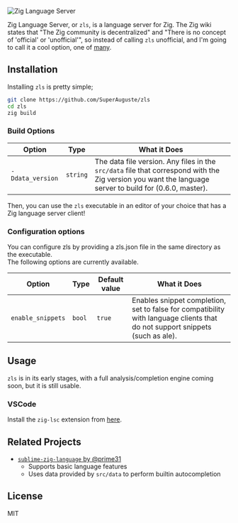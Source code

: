 ![Zig Language Server](https://raw.githubusercontent.com/SuperAuguste/zls/master/.assets/zls.svg)

Zig Language Server, or `zls`, is a language server for Zig. The Zig wiki states that "The Zig community is decentralized" and "There is no concept of 'official' or 'unofficial'", so instead of calling `zls` unofficial, and I'm going to call it a cool option, one of [many](https://github.com/search?q=zig+language+server).

## Installation

Installing `zls` is pretty simple;

```bash
git clone https://github.com/SuperAuguste/zls
cd zls
zig build
```

### Build Options

| Option | Type | What it Does |
| --- | --- | --- |
| `-Ddata_version` | `string` | The data file version. Any files in the `src/data` file that correspond with the Zig version you want the language server to build for (0.6.0, master).

Then, you can use the `zls` executable in an editor of your choice that has a Zig language server client!

### Configuration options

You can configure zls by providing a zls.json file in the same directory as the executable.  
The following options are currently available.  

| Option | Type | Default value | What it Does |
| --- | --- | --- | --- |
| `enable_snippets` | `bool` | `true` | Enables snippet completion, set to false for compatibility with language clients that do not support snippets (such as ale). |

## Usage

`zls` is in its early stages, with a full analysis/completion engine coming soon, but it is still usable. 

### VSCode

Install the `zig-lsc` extension from [here](https://github.com/zigtools/zig-lsc/releases).


## Related Projects
- [`sublime-zig-language` by @prime31](https://github.com/prime31/sublime-zig-language)
  - Supports basic language features
  - Uses data provided by `src/data` to perform builtin autocompletion

## License
MIT
